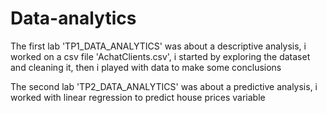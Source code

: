 # Data-analytics

The first lab 'TP1_DATA_ANALYTICS' was about a descriptive analysis, i worked on a csv file 'AchatClients.csv', i started by exploring the dataset and cleaning it, 
then i played with data to make some conclusions 


The second lab 'TP2_DATA_ANALYTICS' was about a predictive analysis, i worked with linear regression to predict house prices variable 


